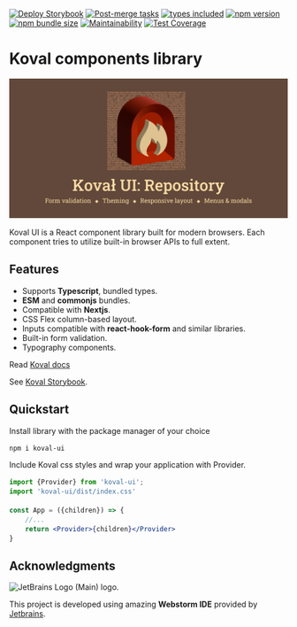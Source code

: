 [![Deploy Storybook](https://github.com/morewings/koval-ui/actions/workflows/pages.yml/badge.svg)](https://github.com/morewings/koval-ui/actions/workflows/pages.yml)
[![Post-merge tasks](https://github.com/morewings/koval-ui/actions/workflows/merge-jobs.yml/badge.svg)](https://github.com/morewings/koval-ui/actions/workflows/merge-jobs.yml)
[![types included](https://img.shields.io/github/package-json/types/morewings/koval-ui)](https://github.com/morewings/koval-ui)
[![npm version](https://badge.fury.io/js/koval-ui.svg)](https://www.npmjs.com/package/koval-ui)
[![npm bundle size](https://deno.bundlejs.com/badge?q=koval-ui@latest&config={"esbuild":{"external":["react","react-dom"]}})](https://bundlejs.com/?bundle&q=koval-ui@latest&config={"analysis":"treemap","esbuild":{"external":["react","react-dom"]}})
[![Maintainability](https://api.codeclimate.com/v1/badges/bd5faa98bfe0416e4ce4/maintainability)](https://codeclimate.com/github/morewings/koval-ui/maintainability)
[![Test Coverage](https://api.codeclimate.com/v1/badges/bd5faa98bfe0416e4ce4/test_coverage)](https://codeclimate.com/github/morewings/koval-ui/test_coverage)

# Koval components library

[![NPM library Create React App template logo](./design/logo-repo.png)](#)

Koval UI is a React component library built for modern browsers. Each component tries to utilize built-in browser APIs to full extent.

## Features

- Supports **Typescript**, bundled types.
- **ESM** and **commonjs** bundles.
- Compatible with **Nextjs**.
- CSS Flex column-based layout.
- Inputs compatible with **react-hook-form** and similar libraries.
- Built-in form validation.
- Typography components.

Read [Koval docs](https://koval.support/)

See [Koval Storybook](https://morewings.github.io/koval-ui/).

## Quickstart

Install library with the package manager of your choice

```bash
npm i koval-ui
```

Include Koval css styles and wrap your application with Provider.

```jsx
import {Provider} from 'koval-ui';
import 'koval-ui/dist/index.css'

const App = ({children}) => {
    //...
    return <Provider>{children}</Provider>
}
```

## Acknowledgments

<img width="222" src="https://resources.jetbrains.com/storage/products/company/brand/logos/jb_beam.png" alt="JetBrains Logo (Main) logo.">

This project is developed using amazing **Webstorm IDE** provided by [Jetbrains](https://www.jetbrains.com).



